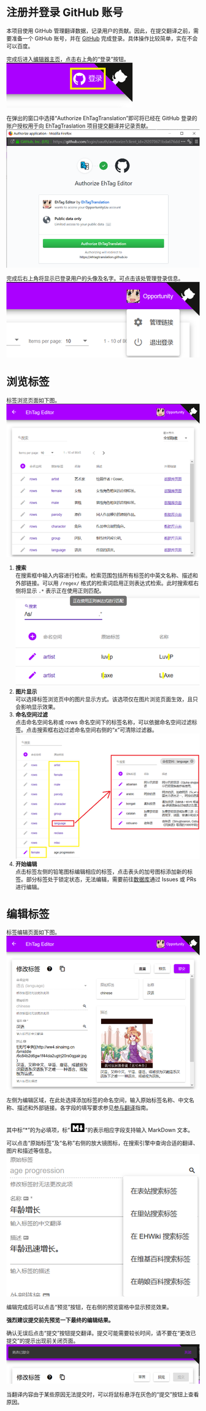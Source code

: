 注册并登录 GitHub 账号
=====
本项目使用 GitHub 管理翻译数据，记录用户的贡献。因此，在提交翻译之前，需要准备一个 GitHub 账号，并在 [GitHub](https://github.com/login) 完成登录。具体操作比较简单，实在不会可以百度。

完成后进入[编辑器主页](https://EhTagTranslation.GitHub.io/Editor)，点击右上角的“登录”按钮。  
![](img/logon.png)

在弹出的窗口中选择“Authorize EhTagTranslation”即可将已经在 GitHub 登录的账户授权用于向 EhTagTraslation 项目提交翻译并记录贡献。  
![](img/auth.png)

完成后右上角将显示已登录用户的头像及名字。可点击该处管理登录信息。  
![](img/logon-finished.png)

浏览标签
=====
标签浏览页面如下图。  
![](img/list.png)
1. **搜索**  
   在搜索框中输入内容进行检索。检索范围包括所有标签的中英文名称、描述和外部链接。可以用 `/regex/` 格式的检索词启用正则表达式检索。此时搜索框右侧将显示 `.*` 表示正在使用正则匹配。  
   ![](img/search-regex.png)
1. **图片显示**  
   可以选择标签浏览页中的图片显示方式。该选项仅在图片浏览页面生效，且只会影响显示效果。
1. **命名空间过滤**  
   点击命名空间名称或 rows 命名空间下的标签名称，可以依据命名空间过滤标签。点击搜索框右边过滤命名空间右侧的“x”可清除过滤器。  
   ![](img/ns-filter.png)
1. **开始编辑**  
   点击标签左侧的铅笔图标编辑相应的标签，点击表头的加号图标添加新的标签。部分标签处于锁定状态，无法编辑，需要前往[数据库](https://github.com/EhTagTranslation/Database)通过 Issues 或 PRs 进行编辑。


编辑标签
=====
标签编辑页面如下图。  
![](img/edit.png)

左侧为编辑区域，在此处选择添加标签的命名空间，输入原始标签名称、中文名称、描述和外部链接。各字段的填写要求参见[参与翻译](https://github.com/EhTagTranslation/Database/wiki/参与翻译)指南。

其中标“*”的为必填项，标“![MD](img/logo-markdown.svg)”的表示相应字段支持输入 MarkDown 文本。

可以点击“原始标签”及“名称”右侧的放大镜图标，在搜索引擎中查询合适的翻译、图片和描述等信息。  
![](img/edit-search.png)

编辑完成后可以点击“预览”按钮，在右侧的预览窗格中显示预览效果。

**强烈建议提交前先预览一下最终的编辑结果。**

确认无误后点击“提交”按钮提交翻译。提交可能需要较长时间，请不要在“更改已提交”的提示出现前关闭页面。  
![](img/commit-edit.png)

当翻译内容由于某些原因无法提交时，可以将鼠标悬浮在灰色的“提交”按钮上查看原因。